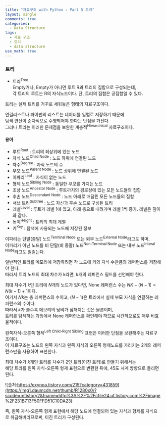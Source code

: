 ```yaml
---
title: "자료구조 with Python : Part 5 트리"
layout: single
comments: true
categories:
  - Data Structure
tags:
  - 자료 구조
  - 트리
  - data structure
use_math: true
---
```


### 트리


* 트리<sup>Tree</sup>  
  Empty거나, Empty가 아니면 루트 R과 트리의 집합으로 구성되는데,  
  각 트리의 루트는 R의 자식노드이다. 단, 트리의 집합은 공집합일 수 있다.  

트리는 실제 트리를 거꾸로 세워놓은 형태의 자료구조이다.

연결리스트나 파이썬의 리스트는 데이터를 일렬로 저장하기 때문에  
탐색 연산이 순차적으로 수행되어야 한다는 단점을 가진다.  
그러나 트리는 이러한 문제점을 보완한 계층적<sup>Hierarchical</sup> 자료구조이다.  

#### 용어
* 루트<sup>Root</sup> : 트리의 최상위에 있는 노드  
* 자식 노드<sup>Child Node</sup> : 노드 하위에 연결된 노드  
* 차수<sup>Degree</sup> : 자식 노드의 수  
* 부모 노드<sup>Parent Node</sup> : 노드 상위에 연결된 노드  
* 이파리<sup>Leaf</sup> : 자식이 없는 노드  
* 형제 노드<sup>Sibling Node</sup> : 동일한 부모를 가지는 노드  
* 조상 노드<sup>Ancestor Node</sup> : 루트까지의 경로상에 있는 모든 노드들의 집합  
* 후손 노드<sup>Descendant Node</sup> : 노드 아래로 매달린 모든 노드들의 집합  
* 서브 트리<sup>Subtree</sup> : 노드 자신과 후손 노드로 구성된 트리  
* 레벨<sup>Level</sup> : 루트가 레벨 1에 있고, 아래 층으로 내려가며 레벨 1씩 증가. 레벨은 깊이와 같다.  
* 높이<sup>Height</sup> : 트리의 최대 레벨  
* 키<sup>Key</sup> : 탐색에 사용되는 노드에 저장된 정보  

이파리는 단말(종말) 노드<sup>Terminal Node</sup> 또는 외부 노드<sup>External Node</sup>라고도 하며,  
이파리가 아닌 노드를 비 단말(비 종말) 노드<sup>Non-Terminal Node</sup> 또는 내부 노드<sup>Interal Node</sup>라고도 일컫는다.  

일반적인 트리를 메모리에 저장하려면 각 노드에 키와 자식 수만큼의 레퍼런스를 저장해야 한다.  
따라서 트리 노드의 최대 차수가 k라면, k개의 레퍼런스 필드를 선언해야 한다.  

최대 차수가 $k$인 트리에 $N$개의 노드가 있다면, None 레퍼런스 수는 $NK-(N-1) = N(k-1)+1$이다.  
여기서 $Nk$는 총 레퍼런스의 수이고, $(N-1)$은 트리에서 실제 부모 자식을 연결하는 레퍼런스의 수이다.  
따라서 $k$가 클수록 메모리의 낭비가 심해지는 것은 물론이며,  
트리를 탐색하는 과정에서 None 레퍼런스를 확인해야 하므로 시간적으로도 매우 비효율적이다.  

왼쪽자식-오른쪽 형제<sup>Left Child-Right Sibling</sup> 표현은 이러한 단점을 보완해주는 자료구조이다.  
이 자료구조는 노드의 왼쪽 자식과 왼쪽 자식의 오른쪽 형제노드를 가리키는 2개의 레퍼런스만을 사용하여 표현한다.  

최대 차수가 $k$개인 트리를 차수가 2인 트리(이진 트리)로 만들기 위해서는  
해당 트리를 왼쪽 자식-오른쪽 형제 표현으로 변환한 뒤에, 45도 시계 방향으로 돌리면 된다.  

![출처:https://exynoa.tistory.com/215?category=431859](https://img1.daumcdn.net/thumb/R1280x0/?scode=mtistory2&fname=http%3A%2F%2Fcfile24.uf.tistory.com%2Fimage%2F231B713F50FFD51C10DA23)

즉, 왼쪽 자식-오른쪽 형제 표현에서 해당 노드에 연결되어 있는 자식과 형제를 자식으로 취급해버리므로써, 이진 트리가 구성된다.